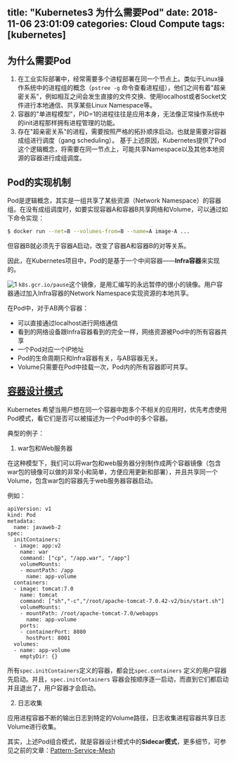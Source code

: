 title: "Kubernetes3 为什么需要Pod"
date: 2018-11-06 23:01:09
categories: Cloud Compute
tags: [kubernetes]
---

## 为什么需要Pod

1. 在工业实际部署中，经常需要多个进程部署在同一个节点上。类似于Linux操作系统中的进程组的概念（`pstree -g` 命令查看进程组），他们之间有着"超亲密关系"，例如相互之间会发生直接的文件交换、使用localhost或者Socket文件进行本地通信、共享某些Linux Namespace等。
2. 容器的"单进程模型"，PID=1的进程往往是应用本身，无法像正常操作系统中的init进程那样拥有进程管理的功能。
3. 存在"超亲密关系"的进程，需要按照严格的拓扑顺序启动。也就是需要对容器成组进行调度（gang scheduling）。
基于上述原因，Kubernetes提供了Pod这个逻辑概念，将需要在同一节点上，可能共享Namespace以及其他本地资源的容器进行成组调度。

## Pod的实现机制

Pod是逻辑概念，其实是一组共享了某些资源（Network Namespace）的容器组。在没有成组调度时，如要实现容器A和容器B共享网络和Volume，可以通过如下命令实现：
<!-- more -->
```bash
$ docker run --net=B --volumes-from=B --name=A image-A ...
```
但容器B就必须先于容器A启动，改变了容器A和容器B的对等关系。

因此，在Kubernetes项目中，Pod的是基于一个中间容器——**Infra容器**来实现的。

![1](http://zuoqy.com/images/2018-11-06/1.png)
`k8s.gcr.io/pause`这个镜像，是用汇编写的永远暂停的很小的镜像。用户容器通过加入Infra容器的Network Namespace实现资源的本地共享。

在Pod中，对于AB两个容器：
* 可以直接通过localhost进行网络通信
* 看到的网络设备跟Infra容器看到的完全一样，网络资源被Pod中的所有容器共享
* 一个Pod对应一个IP地址
* Pod的生命周期只和Infra容器有关，与AB容器无关。
* Volume只需要在Pod中挂载一次，Pod内的所有容器即可共享。


## [容器设计模式](https://www.usenix.org/conference/hotcloud16/workshop-program/presentation/burns)

Kubernetes 希望当用户想在同一个容器中跑多个不相关的应用时，优先考虑使用Pod模式，看它们是否可以被描述为一个Pod中的多个容器。

典型的例子：

1. war包和Web服务器

在这种模型下，我们可以将war包和web服务器分别制作成两个容器镜像（包含war包的镜像可以做的非常小和简单，方便应用更新和部署），并且共享同一个Volume，包含war包的容器先于web服务器容器启动。

例如：

```text
apiVersion: v1
kind: Pod
metadata:
  name: javaweb-2
spec:
  initContainers:
  - image: app:v2
    name: war
    command: ["cp", "/app.war", "/app"]
    volumeMounts:
    - mountPath: /app
      name: app-volume
  containers:
  - image: tomcat:7.0
    name: tomcat
    command: ["sh","-c","/root/apache-tomcat-7.0.42-v2/bin/start.sh"]
    volumeMounts:
    - mountPath: /root/apache-tomcat-7.0/webapps
      name: app-volume
    ports:
    - containerPort: 8080
      hostPort: 8001 
  volumes:
  - name: app-volume
    emptyDir: {}
```

所有`spec.initContainers`定义的容器，都会比`spec.containers` 定义的用户容器先启动。并且，`spec.initContainers` 容器会按顺序逐一启动，而直到它们都启动并且退出了，用户容器才会启动。

2. 日志收集

应用进程容器不断的输出日志到特定的Volume路径，日志收集进程容器共享日志Volume进行收集。

其实，上述Pod组合模式，就是容器设计模式中的**Sidecar模式**，更多细节，可参见之前的文章：[Pattern-Service-Mesh](http://zuoqy.com/2018/10/07/Pattern-Service-Mesh/)